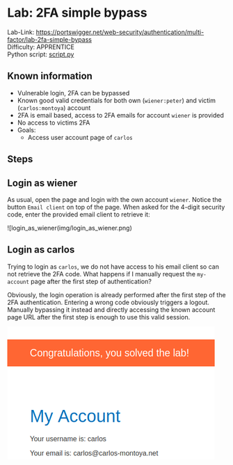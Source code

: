 # Lab: 2FA simple bypass

Lab-Link: <https://portswigger.net/web-security/authentication/multi-factor/lab-2fa-simple-bypass>  
Difficulty: APPRENTICE  
Python script: [script.py](script.py)  

## Known information

- Vulnerable login, 2FA can be bypassed
- Known good valid credentials for both own (`wiener:peter`) and victim (`carlos:montoya`) account
- 2FA is email based, access to 2FA emails for account `wiener` is provided
- No access to victims 2FA
- Goals:
  - Access user account page of `carlos`

## Steps

## Login as wiener

As usual, open the page and login with the own account `wiener`. Notice the button `Email client` on top of the page. When asked for the 4-digit security code, enter the provided email client to retrieve it:

![login_as_wiener(img/login_as_wiener.png)

## Login as carlos

Trying to login as `carlos`, we do not have access to his email client so can not retrieve the 2FA code. What happens if I manually request the `my-account` page after the first step of authentication?

Obviously, the login operation is already performed after the first step of the 2FA authentication. Entering a wrong code obviously triggers a logout. Manually bypassing it instead and directly accessing the known account page URL after the first step is enough to use this valid session.

![success](img/success.png)
